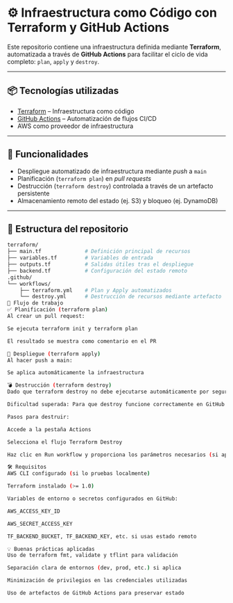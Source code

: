 # ⚙️ Infraestructura como Código con Terraform y GitHub Actions

Este repositorio contiene una infraestructura definida mediante **Terraform**, automatizada a través de **GitHub Actions** para facilitar el ciclo de vida completo: `plan`, `apply` y `destroy`.

---

## 📦 Tecnologías utilizadas

- [Terraform](https://www.terraform.io/) – Infraestructura como código
- [GitHub Actions](https://docs.github.com/en/actions) – Automatización de flujos CI/CD
- AWS como proveedor de infraestructura

---

## 🚀 Funcionalidades

- Despliegue automatizado de infraestructura mediante *push* a `main`
- Planificación (`terraform plan`) en *pull requests*
- Destrucción (`terraform destroy`) controlada a través de un artefacto persistente
- Almacenamiento remoto del estado (ej. S3) y bloqueo (ej. DynamoDB)

---

## 📂 Estructura del repositorio

```bash
terraform/
├── main.tf              # Definición principal de recursos
├── variables.tf         # Variables de entrada
├── outputs.tf           # Salidas útiles tras el despliegue
├── backend.tf           # Configuración del estado remoto
.github/
└── workflows/
    ├── terraform.yml    # Plan y Apply automatizados
    └── destroy.yml      # Destrucción de recursos mediante artefacto
🔄 Flujo de trabajo
✅ Planificación (terraform plan)
Al crear un pull request:

Se ejecuta terraform init y terraform plan

El resultado se muestra como comentario en el PR

🚀 Despliegue (terraform apply)
Al hacer push a main:

Se aplica automáticamente la infraestructura

💣 Destrucción (terraform destroy)
Dado que terraform destroy no debe ejecutarse automáticamente por seguridad, se ha creado un flujo manual en GitHub Actions que requiere la recuperación previa del estado remoto.

Dificultad superada: Para que destroy funcione correctamente en GitHub Actions, fue necesario almacenar el estado remoto como artefacto en un paso previo, y restaurarlo durante el flujo de destrucción.

Pasos para destruir:

Accede a la pestaña Actions

Selecciona el flujo Terraform Destroy

Haz clic en Run workflow y proporciona los parámetros necesarios (si aplica)

🛠 Requisitos
AWS CLI configurado (si lo pruebas localmente)

Terraform instalado (>= 1.0)

Variables de entorno o secretos configurados en GitHub:

AWS_ACCESS_KEY_ID

AWS_SECRET_ACCESS_KEY

TF_BACKEND_BUCKET, TF_BACKEND_KEY, etc. si usas estado remoto

💡 Buenas prácticas aplicadas
Uso de terraform fmt, validate y tflint para validación

Separación clara de entornos (dev, prod, etc.) si aplica

Minimización de privilegios en las credenciales utilizadas

Uso de artefactos de GitHub Actions para preservar estado

